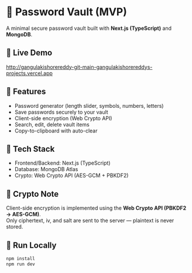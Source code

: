 # 🔐 Password Vault (MVP)

A minimal secure password vault built with **Next.js (TypeScript)** and **MongoDB**.

## 🔗 Live Demo
http://gangulakishorereddy-git-main-gangulakishorereddys-projects.vercel.app
## 🧠 Features
- Password generator (length slider, symbols, numbers, letters)
- Save passwords securely to your vault
- Client-side encryption (Web Crypto API)
- Search, edit, delete vault items
- Copy-to-clipboard with auto-clear

## 🧩 Tech Stack
- Frontend/Backend: Next.js (TypeScript)
- Database: MongoDB Atlas
- Crypto: Web Crypto API (AES-GCM + PBKDF2)

## 🔐 Crypto Note
Client-side encryption is implemented using the **Web Crypto API (PBKDF2 → AES-GCM)**.  
Only ciphertext, iv, and salt are sent to the server — plaintext is never stored.

## 🚀 Run Locally
```bash
npm install
npm run dev
